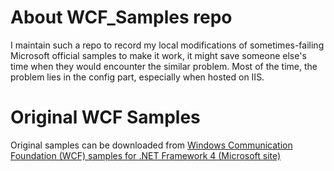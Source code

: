 # About WCF_Samples repo
I maintain such a repo to record my local modifications of sometimes-failing Microsoft official samples to make it work, it might save someone else's time when they would encounter the similar problem. Most of the time, the problem lies in the config part, especially when hosted on IIS.

# Original WCF Samples
Original samples can be downloaded from [Windows Communication Foundation (WCF) samples for .NET Framework 4 (Microsoft site)](https://docs.microsoft.com/en-us/dotnet/framework/wcf/samples/)

